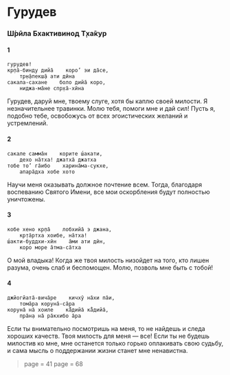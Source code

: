 # Гурудев

### Ш́рӣла Бхактивинод Т̣ха̄кур

#### 1

    гурудев!
    кр̣па̄-бинду дийа̄    коро’ эи да̄се,
        тр̣н̣а̄пекш̣а̄ ати дӣна
    сакала-сахане    боло дийа̄ коро,
        ниджа-ма̄не спр̣ха̄-хӣна

Гурудев, даруй мне, твоему слуге, хотя бы каплю своей милости. Я незначительнее травинки. Молю тебя, помоги мне и дай сил! Пусть я, подобно тебе, освобожусь от всех эгоистических желаний и устремлений.

#### 2

    сакале самма̄н    корите ш́акати,
        дехо на̄тха! джатха̄ джатха
    тобе то’ га̄ибо    харина̄ма-сукхе,
        апара̄дха хобе хото

Научи меня оказывать должное почтение всем. Тогда, благодаря воспеванию Святого Имени, все мои оскорбления будут полностью уничтожены.

#### 3

    кобе хено кр̣па̄    лобхийа̄ э джана,
        кр̣та̄ртха хоибе, на̄тха!
    ш́акти-буддхи-хӣн    а̄ми ати дӣн,
        коро море а̄тма-са̄тха

О мой владыка! Когда же твоя милость низойдет на того, кто лишен разума, очень слаб и беспомощен. Молю, позволь мне быть с тобой!

#### 4

    джйогйата̄-вича̄ре    кичхӯ на̄хи па̄и,
        тома̄ра коруна̄-са̄ра
    коруна̄ на̄ хоиле    ка̄̐дийа̄ ка̄̐дийа̄,
        пра̄н̣а на̄ ра̄кхибо а̄ра

Если ты внимательно посмотришь на меня, то не найдешь и следа хороших качеств. Твоя милость для меня — все! Если ты не будешь милостив ко мне, мне останется только горько оплакивать свою судьбу, и сама мысль о поддержании жизни станет мне ненавистна.


> page = 41
> page = 68